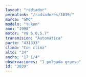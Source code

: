 ```yaml
---
layout: "radiador"
permalink: "/radiadores/3039/"
marca: "GMC"
modelo: "Yukon"
ano: "1998"
motor: "V8 5.0,5.7"
transmision: "Automática"
parte: "431333"
clima: "Con clima"
alto: "34"
ancho: "17 1/4"
observaciones: "1 pulgada grueso"
id: "3039"
---
```


